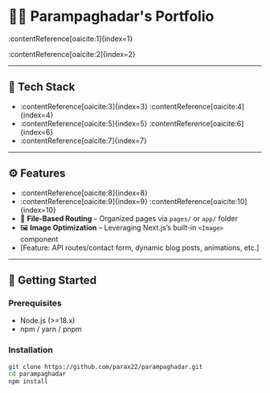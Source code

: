 # 🧑‍💻 Parampaghadar's Portfolio

:contentReference[oaicite:1]{index=1}

:contentReference[oaicite:2]{index=2}

---

## 🚀 Tech Stack

- :contentReference[oaicite:3]{index=3} :contentReference[oaicite:4]{index=4}  
- :contentReference[oaicite:5]{index=5} :contentReference[oaicite:6]{index=6}  
- :contentReference[oaicite:7]{index=7}

---

## ⚙️ Features

- :contentReference[oaicite:8]{index=8}  
- :contentReference[oaicite:9]{index=9} :contentReference[oaicite:10]{index=10}  
- 🔗 **File-Based Routing** – Organized pages via `pages/` or `app/` folder  
- 🖼️ **Image Optimization** – Leveraging Next.js’s built-in `<Image>` component  
- [Feature: API routes/contact form, dynamic blog posts, animations, etc.]

---

## 🧩 Getting Started

### Prerequisites

- Node.js (>=18.x)
- npm / yarn / pnpm

### Installation

```bash
git clone https://github.com/parax22/parampaghadar.git
cd parampaghadar
npm install
